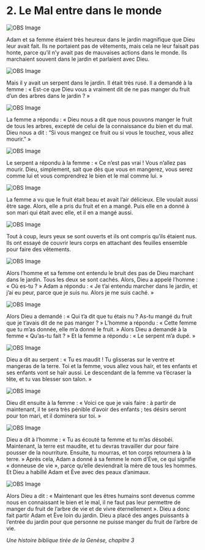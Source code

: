# 2. Le Mal entre dans le monde

![OBS Image](https://cdn.door43.org/obs/jpg/360px/obs-en-02-01.jpg)

Adam et sa femme étaient très heureux dans le jardin magnifique que Dieu leur avait fait. Ils ne portaient pas de vêtements, mais cela ne leur faisait pas honte, parce qu’il n’y avait pas de mauvaises actions dans le monde. Ils marchaient souvent dans le jardin et parlaient avec Dieu.

![OBS Image](https://cdn.door43.org/obs/jpg/360px/obs-en-02-02.jpg)

Mais il y avait un serpent dans le jardin. Il était très rusé. Il a demandé à la femme : « Est-ce que Dieu vous a vraiment dit de ne pas manger du fruit d’un des arbres dans le jardin ? »

![OBS Image](https://cdn.door43.org/obs/jpg/360px/obs-en-02-03.jpg)

La femme a répondu : « Dieu nous a dit que nous pouvons manger le fruit de tous les arbres, excepté de celui de la connaissance du bien et du mal. Dieu nous a dit : “Si vous mangez ce fruit ou si vous le touchez, vous allez mourir.” »

![OBS Image](https://cdn.door43.org/obs/jpg/360px/obs-en-02-04.jpg)

Le serpent a répondu à la femme : « Ce n’est pas vrai ! Vous n’allez pas mourir. Dieu, simplement, sait que dès que vous en mangerez, vous serez comme lui et vous comprendrez le bien et le mal comme lui. »

![OBS Image](https://cdn.door43.org/obs/jpg/360px/obs-en-02-05.jpg)

La femme a vu que le fruit était beau et avait l’air délicieux. Elle voulait aussi être sage. Alors, elle a pris du fruit et en a mangé. Puis elle en a donné à son mari qui était avec elle, et il en a mangé aussi.

![OBS Image](https://cdn.door43.org/obs/jpg/360px/obs-en-02-06.jpg)

Tout à coup, leurs yeux se sont ouverts et ils ont compris qu’ils étaient nus. Ils ont essayé de couvrir leurs corps en attachant des feuilles ensemble pour faire des vêtements.

![OBS Image](https://cdn.door43.org/obs/jpg/360px/obs-en-02-07.jpg)

Alors l’homme et sa femme ont entendu le bruit des pas de Dieu marchant dans le jardin. Tous les deux se sont cachés. Alors, Dieu a appelé l’homme : « Où es-tu ? » Adam a répondu : « Je t’ai entendu marcher dans le jardin, et j’ai eu peur, parce que je suis nu. Alors je me suis caché. »

![OBS Image](https://cdn.door43.org/obs/jpg/360px/obs-en-02-08.jpg)

Alors Dieu a demandé : « Qui t’a dit que tu étais nu ? As-tu mangé du fruit que je t’avais dit de ne pas manger ? » L’homme a répondu : « Cette femme que tu m’as donnée, elle m’a donné le fruit. » Alors Dieu a demandé à la femme « Qu’as-tu fait ? » Et la femme a répondu : « Le serpent m’a dupé. »

![OBS Image](https://cdn.door43.org/obs/jpg/360px/obs-en-02-09.jpg)

Dieu a dit au serpent : « Tu es maudit ! Tu glisseras sur le ventre et mangeras de la terre. Toi et la femme, vous allez vous haïr, et tes enfants et ses enfants vont se haïr aussi. Le descendant de la femme va t’écraser la tête, et tu vas blesser son talon. »

![OBS Image](https://cdn.door43.org/obs/jpg/360px/obs-en-02-10.jpg)

Dieu dit ensuite à la femme : « Voici ce que je vais faire : à partir de maintenant, il te sera très pénible d’avoir des enfants ; tes désirs seront pour ton mari, et il dominera sur toi. »

![OBS Image](https://cdn.door43.org/obs/jpg/360px/obs-en-02-11.jpg)

Dieu a dit à l’homme : « Tu as écouté ta femme et tu m’as désobéi. Maintenant, la terre est maudite, et tu devras travailler dur pour faire pousser de la nourriture. Ensuite, tu mourras, et ton corps retournera à la terre. » Après cela, Adam a donné à sa femme le nom d’Ève, ce qui signifie « donneuse de vie », parce qu’elle deviendrait la mère de tous les hommes. Et Dieu a habillé Adam et Ève avec des peaux d’animaux.

![OBS Image](https://cdn.door43.org/obs/jpg/360px/obs-en-02-12.jpg)

Alors Dieu a dit : « Maintenant que les êtres humains sont devenus comme nous en connaissant le bien et le mal, il ne faut pas leur permettre de manger du fruit de l’arbre de vie et de vivre éternellement ». Dieu a donc fait partir Adam et Ève loin du jardin. Dieu a placé des anges puissants à l’entrée du jardin pour que personne ne puisse manger du fruit de l’arbre de vie.

_Une histoire biblique tirée de la Genèse, chapitre 3_